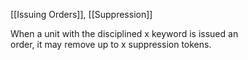 [[Issuing Orders]], [[Suppression]]

When a unit with the disciplined x keyword is issued an  
order, it may remove up to x suppression tokens.